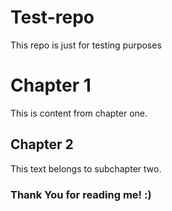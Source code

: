# Test-repo
This repo is just for testing purposes

# Chapter 1
This is content from chapter one.

## Chapter 2
This text belongs to subchapter two. 

### Thank You for reading me! :)
